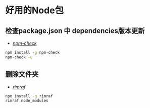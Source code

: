 # 好用的Node包

## 检查package.json 中 dependencies版本更新

- [*npm-check*](https://www.npmjs.com/package/npm-check)
```bash
npm install -g npm-check
npm-check -u
```

## 删除文件夹

- [*rimraf*](https://www.npmjs.com/package/rimraf)
```bash
npm install -g rimraf
rimraf node_modules
```